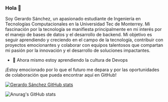 ### Hola 👋

<!--
**GerardoSanchezz/GerardoSanchezz** is a ✨ _special_ ✨ repository because its `README.md` (this file) appears on your GitHub profile.

Here are some ideas to get you started:

- 🔭 I’m currently working on ...
- 🤔 I’m looking for help with ...
- 💬 Ask me about ...
- 📫 How to reach me: ...
-->
Soy Gerardo Sánchez, un apasionado estudiante de Ingeniería en Tecnologías Computacionales en la Universidad Tec de Monterrey. Mi fascinación por la tecnología se manifiesta principalmente en mi interés por el manejo de bases de datos y el desarrollo de backend.
Mi objetivo es seguir aprendiendo y creciendo en el campo de la tecnología, contribuir con proyectos emocionantes y colaborar con equipos talentosos que compartan mi pasión por la innovación y el desarrollo de soluciones impactantes.

- 🌱 Ahora mismo estoy aprendiendo la cultura de Devops

¡Estoy emocionado por lo que el futuro me depara y por las oportunidades de colaboración que pueda encontrar aquí en GitHub!

[![Gerardo Sánchez GitHub stats](https://github-readme-stats.vercel.app/api?username=GerardoSanchezz)](https://github.com/GerardoSanchezz/github-readme-stats)

![Anurag's GitHub stats](https://github-readme-stats.vercel.app/api?username=GerardoSanchezz&show_icons=true&theme=radical)



